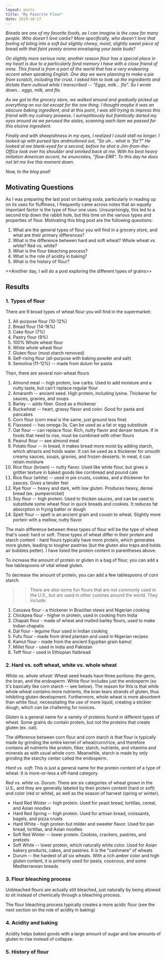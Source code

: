 ```yaml
---
layout: posts
title: "My Favorite Flour"
date: 2019-10-17
---
```


*Breads are one of my favorite foods, as I can imagine is the case for many people. Who doesn't love carbs? More specifically, who doesn't love that feeling of biting into a soft but slightly chewy, moist, slightly sweet piece of bread with that faint yeasty aroma enveloping your taste buds?*

*On slightly more serious note, another reason flour has a special place in my heart is due to a particularly fond memory I have with a close friend of mine. This friend is from a part of the world that has a very endearing accent when speaking English. One day we were planning to make a pie from scratch, including the crust. I asked him to look up the ingredients and dictate them outloud while I transcribed -- "Eggs, milk... fla". So I wrote down... eggs, milk, and fla.*

*As we got to the grocery store, we walked around and gradually picked up everything on our list except for the one thing. I thought maybe it was an obscure baking ingredient, and at this point, I was still trying to impress this friend with my culinary prowess. I surreptitiously but frantically darted my eyes around as we perused the aisles, scanning each item we passed for this elusive ingredient.*

*Finally and with sheepishness in my eyes, I realized I could stall no longer. I looked up with pursed lips andmuttered out, "So uh... what is 'fla'?" He looked at me blank-eyed for a second, before he shot a Jim-from-the-Office look over his shoulder and smirked back at me. With his best heavy imitation American accent, he enunciates, "flow-ERR". To this day he does not let me live this moment down.*

*Now, to the blog post!*

## Motivating Questions

As I was preparing the last post on baking soda, particularly in reading up on its uses for fluffiness, I frequently came across notes that an equally important factor is the type of flour one uses. Unsurprisingly, this led to a second trip down the rabbit hole, but this time on the various types and properties of flour. Motivating this blog post are the following questions:

1. What are the general types of flour you will find in a grocery store, and what are their primary differences?
2. What is the difference between hard and soft wheat? Whole wheat vs. white? Red vs. white?
3. What is the flour bleaching process?
4. What is the role of acidity in baking?
5. What is the history of flour?

<<Another day, I will do a post exploring the different types of grains>>

## Results

### 1. Types of flour

There are 9 broad types of wheat flour you will find in the supermarket:

1. All-purpose flour (10-12%)
2. Bread flour (14-16%)
3. Cake flour (7%)
4. Pastry flour (9%)
5. 100% Whole wheat flour
6. White whole wheat flour
7. Gluten flour (most starch removed)
8. Self-rising flour (all-purpose with baking powder and salt)
9. Semolina (11-12%) -- made from dulum for pasta

Then, there are several non-wheat flours

1. Almond meal -- high protein, low carbs. Used to add moisture and a nutty taste, but can't replace regular flour
2. Amaranth -- ancient seed. High protein, including lysine. Thickener for sauces, gravies, and soups
3. Barley -- adds fiber. Good as a thickener
4. Buckwheat -- heart, grassy flavor and color. Good for pasta and pancakes
5. Corn flour (corn meal is the same, just ground less fine)
6. Flaxseed -- has omega-3s. Can be used as a fat or egg substitute
7. Oat flour -- can replace flour. Rich, nutty flavor and denser texture. If in foods that need to rise, must be combined with other flours
8. Peanut flour -- see almond meal
9. Potato flour -- in bread, it makes bread more moist by adding starch, which attracts and holds water. It can be used as a thickener for smooth creamy sauces, soups, gravies, and frozen desserts. In meat, it can retain moisture
10. Rice flour (brown) -- nutty flavor. Used like white flour, but gives a grittier texture in baked goods like cornbread and pound cale
11. Rice flour (white) -- used in pie crusts, cookies, and a thickener for sauces. Gives a tender feel
12. Rye flour -- heavy and dark, with low gluten. Produces heavy, dense bread (ex. pumpernickel)
13. Soy flour -- high protein. Used to thicken sauces, and can be used to substitute some wheat flour in quick breads and cookies. It reduces fat absorption in frying batter or dough
14. Spelt flour -- spelt is an ancient grain and cousin to wheat. Slightly more portein with a mellow, nutty flavor

The main difference between these types of flour will be the type of wheat that's used: hard or soft. These types of wheat differ in their protein and starch content - hard flours typically have more protein, which generates more gluten, leading to tougher pastries (but the gluten also traps and holds air bubbles petter). I have listed the protein content in parentheses above.

To increase the amount of protein or gluten in a bag of flour, you can add a few tablespoons of vital wheat gluten.

To decrease the amount of protein, you can add a few tablespoons of corn starch.

>> There are also some fun flours that are not commonly used in the U.S., but are used in other cuisines around the world. They include:

1. Cassava flour - a thickener in Brazilian stews and Nigerian cooking
2. Chickpea flour - higher in protein, used in cooking from India
3. Chapati flour - made of wheat and malted barley flours, used to make Indian chapatis
4. Dal flour - legume flour used in Indian cooking
5. Fufu flour - made from dried plantain and used in Nigerian recipes
6. Kamut flour - made from the ancient Egyptian grain kamut
7. Millet flour - used in India and Pakistan
8. Teff flour - used in Ethiopian flatbread

### 2. Hard vs. soft wheat, white vs. whole wheat

_White vs. whole wheat_: Wheat seed heads have three portions: the germ, the bran, and the endosperm. White flour includes just the endosperm (so it's basically like corn starch -- see below). The reason for this is that while whole wheat contains more nutrients, the bran tears strands of gluten, thus inhibiting gluten development. Furthermore, whole wheat is more absorbent than white flour, necessitating the use of more liquid, creating a stickier dough, which can be challening for novices.

Gluten is a general name for a variety of proteins found in different types of wheat. Some grains do contain protein, but not the proteins that create gluten (ex. oat).

The difference between corn flour and corn starch is that flour is typically made by grinding the entire kernel of wheat/corn/rice, and therefore contains all nutrients like protein, fiber, starch, nutrients, and vitamins and minerals as with usual whole corn. Meanwhile, starch is made by only grinding the starchy center called the endosperm.

_Hard vs. soft_: This is just a general name for the protein content of a type of wheat. It is more-or-less a off-hand category.

_Red vs. white vs. Durum_: There are six categories of wheat grown in the U.S., and they are generally labeled by their protein content (hard or soft) and color (red or white), as well as the season of harvest (spring or winter). 

- Hard Red Winter -- high protein. Used for yeast bread, tortillas, cereal, and Asian noodles
- Hard Red Spring -- high protein. Used for artisan bread, croissants, bagels, and pizza crusts
- Hard White - high protein but milder and sweeter flavor. Used for pan bread, tortillas, and Asian noodles
- Soft Red Winter -- lower protein. Cookies, crackers, pastries, and pretzels
- Soft White -- lower protein, which naturally white color. Used for Asian bakery products, cakes, and pastries. It is the "cashmere" of wheats
- Durum -- the hardest of all six wheats. With a rich amber color and high gluten content, it is primarily used for pasta, couscous, and some Mediterranean breads

### 3. Flour bleaching process

Unbleached flours are actually still bleached, just naturally by being allowed to sit instead of chemically through a bleaching process.

The flour bleaching process typically creates a more acidic flour (see the next section on the role of acidity in baking)

### 4. Acidity and baking

Acidity helps baked goods with a large amount of sugar and low amounts of gluten to rise instead of collapse.

### 5. History of flour
